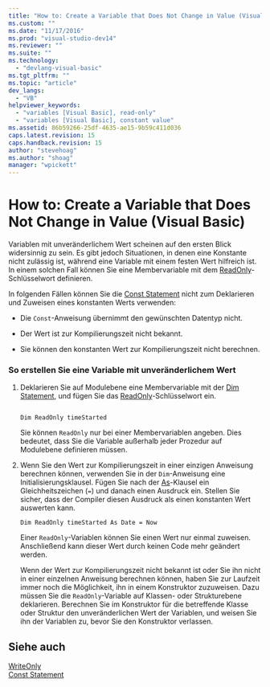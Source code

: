 ```yaml
---
title: "How to: Create a Variable that Does Not Change in Value (Visual Basic) | Microsoft Docs"
ms.custom: ""
ms.date: "11/17/2016"
ms.prod: "visual-studio-dev14"
ms.reviewer: ""
ms.suite: ""
ms.technology: 
  - "devlang-visual-basic"
ms.tgt_pltfrm: ""
ms.topic: "article"
dev_langs: 
  - "VB"
helpviewer_keywords: 
  - "variables [Visual Basic], read-only"
  - "variables [Visual Basic], constant value"
ms.assetid: 86b59266-25df-4635-ae15-9b59c411d036
caps.latest.revision: 15
caps.handback.revision: 15
author: "stevehoag"
ms.author: "shoag"
manager: "wpickett"
---
```

# How to: Create a Variable that Does Not Change in Value (Visual Basic)
Variablen mit unveränderlichem Wert scheinen auf den ersten Blick widersinnig zu sein.  Es gibt jedoch Situationen, in denen eine Konstante nicht zulässig ist, während eine Variable mit einem festen Wert hilfreich ist.  In einem solchen Fall können Sie eine Membervariable mit dem [ReadOnly](../../../../visual-basic/language-reference/modifiers/readonly.md)\-Schlüsselwort definieren.  
  
 In folgenden Fällen können Sie die [Const Statement](../../../../visual-basic/language-reference/statements/const-statement.md) nicht zum Deklarieren und Zuweisen eines konstanten Werts verwenden:  
  
-   Die `Const`\-Anweisung übernimmt den gewünschten Datentyp nicht.  
  
-   Der Wert ist zur Kompilierungszeit nicht bekannt.  
  
-   Sie können den konstanten Wert zur Kompilierungszeit nicht berechnen.  
  
### So erstellen Sie eine Variable mit unveränderlichem Wert  
  
1.  Deklarieren Sie auf Modulebene eine Membervariable mit der [Dim Statement](../../../../visual-basic/language-reference/statements/dim-statement.md), und fügen Sie das [ReadOnly](../../../../visual-basic/language-reference/modifiers/readonly.md)\-Schlüsselwort ein.  
  
    ```  
  
    Dim ReadOnly timeStarted  
    ```  
  
     Sie können `ReadOnly` nur bei einer Membervariablen angeben.  Dies bedeutet, dass Sie die Variable außerhalb jeder Prozedur auf Modulebene definieren müssen.  
  
2.  Wenn Sie den Wert zur Kompilierungszeit in einer einzigen Anweisung berechnen können, verwenden Sie in der `Dim`\-Anweisung eine Initialisierungsklausel.  Fügen Sie nach der [As](../../../../visual-basic/language-reference/statements/as-clause.md)\-Klausel ein Gleichheitszeichen \(`=`\) und danach einen Ausdruck ein.  Stellen Sie sicher, dass der Compiler diesen Ausdruck als einen konstanten Wert auswerten kann.  
  
    ```  
    Dim ReadOnly timeStarted As Date = Now  
    ```  
  
     Einer `ReadOnly`\-Variablen können Sie einen Wert nur einmal zuweisen.  Anschließend kann dieser Wert durch keinen Code mehr geändert werden.  
  
     Wenn der Wert zur Kompilierungszeit nicht bekannt ist oder Sie ihn nicht in einer einzelnen Anweisung berechnen können, haben Sie zur Laufzeit immer noch die Möglichkeit, ihn in einem Konstruktor zuzuweisen.  Dazu müssen Sie die `ReadOnly`\-Variable auf Klassen\- oder Strukturebene deklarieren.  Berechnen Sie im Konstruktor für die betreffende Klasse oder Struktur den unveränderlichen Wert der Variablen, und weisen Sie ihn der Variablen zu, bevor Sie den Konstruktor verlassen.  
  
## Siehe auch  
 [WriteOnly](../../../../visual-basic/language-reference/modifiers/writeonly.md)   
 [Const Statement](../../../../visual-basic/language-reference/statements/const-statement.md)